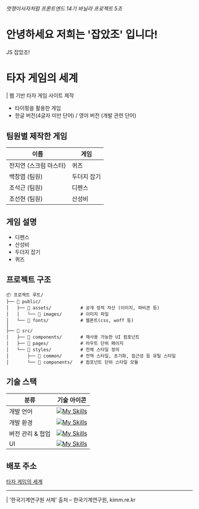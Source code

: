###### 멋쟁이사자처럼 프론트엔드 14기 바닐라 프로젝트 5조

# 안녕하세요 저희는 '잡았조' 입니다!

JS 잡았조!

# 타자 게임의 세계

| 웹 기반 타자 게임 사이트 제작

- 타이핑을 활용한 게임
- 한글 버전(4글자 미만 단어) / 영어 버전 (개발 관련 단어)

## 팀원별 제작한 게임

| 이름                   | 게임        |
| ---------------------- | ----------- |
| 전지연 (스크럼 마스터) | 퀴즈        |
| 백창엽 (팀원)          | 두더지 잡기 |
| 조석근 (팀원)          | 디펜스      |
| 조선현 (팀원)          | 산성비      |

## 게임 설명

- 디펜스
- 산성비
- 두더지 잡기
- 퀴즈

## 프로젝트 구조

```
📦 프로젝트 루트/
├── 📁 public/
│   ├── 📁 assets/           # 공개 정적 자산 (이미지, 파비콘 등)
│   │   └── 📁 images/       # 이미지 파일
│   └── 📁 fonts/            # 웹폰트(css, woff 등)
│
├── 📁 src/
│   ├── 📁 components/       # 재사용 가능한 UI 컴포넌트
│   ├── 📁 pages/            # 라우트 단위 페이지
│   └── 📁 styles/           # 전체 스타일 정의
│       ├── 📁 common/       # 전역 스타일, 초기화, 접근성 등 유틸 스타일
│       └── 📁 components/   # 컴포넌트 단위 스타일 모듈

```

## 기술 스택

| 분류             | 기술 아이콘                                                                                      |
| ---------------- | ------------------------------------------------------------------------------------------------ |
| 개발 언어        | [![My Skills](https://skillicons.dev/icons?i=html,css,js)](https://skillicons.dev)               |
| 개발 환경        | [![My Skills](https://skillicons.dev/icons?i=vscode,vite)](https://skillicons.dev)               |
| 버전 관리 & 협업 | [![My Skills](https://skillicons.dev/icons?i=git,github,discord,notion)](https://skillicons.dev) |
| UI               | [![My Skills](https://skillicons.dev/icons?i=figma)](https://skillicons.dev)                     |

## 배포 주소

[타자 게임의 세계](https://taja-game-world.netlify.app/)

---

| '한국기계연구원 서체' 출처 – 한국기계연구원, kimm.re.kr
